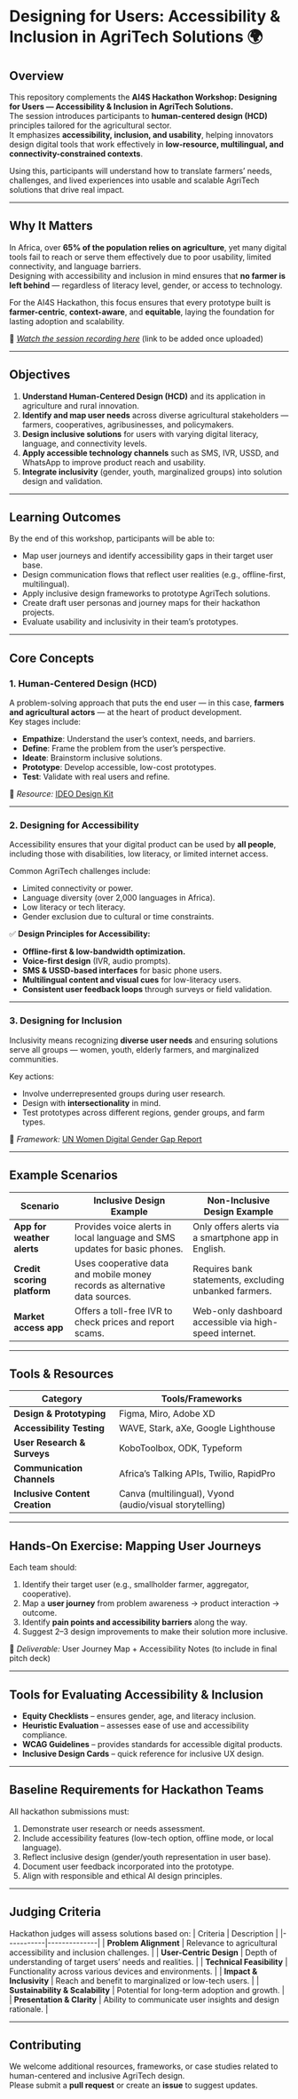# Designing for Users: Accessibility & Inclusion in AgriTech Solutions 🌍

## Overview
This repository complements the **AI4S Hackathon Workshop: Designing for Users — Accessibility & Inclusion in AgriTech Solutions.**  
The session introduces participants to **human-centered design (HCD)** principles tailored for the agricultural sector.  
It emphasizes **accessibility, inclusion, and usability**, helping innovators design digital tools that work effectively in **low-resource, multilingual, and connectivity-constrained contexts**.

Using this, participants will understand how to translate farmers’ needs, challenges, and lived experiences into usable and scalable AgriTech solutions that drive real impact.

---

## Why It Matters
In Africa, over **65% of the population relies on agriculture**, yet many digital tools fail to reach or serve them effectively due to poor usability, limited connectivity, and language barriers.  
Designing with accessibility and inclusion in mind ensures that **no farmer is left behind** — regardless of literacy level, gender, or access to technology.  

For the AI4S Hackathon, this focus ensures that every prototype built is **farmer-centric**, **context-aware**, and **equitable**, laying the foundation for lasting adoption and scalability.

🎥 *[Watch the session recording here](#)* (link to be added once uploaded)

---

## Objectives
1. **Understand Human-Centered Design (HCD)** and its application in agriculture and rural innovation.  
2. **Identify and map user needs** across diverse agricultural stakeholders — farmers, cooperatives, agribusinesses, and policymakers.  
3. **Design inclusive solutions** for users with varying digital literacy, language, and connectivity levels.  
4. **Apply accessible technology channels** such as SMS, IVR, USSD, and WhatsApp to improve product reach and usability.  
5. **Integrate inclusivity** (gender, youth, marginalized groups) into solution design and validation.  

---

## Learning Outcomes
By the end of this workshop, participants will be able to:
- Map user journeys and identify accessibility gaps in their target user base.  
- Design communication flows that reflect user realities (e.g., offline-first, multilingual).  
- Apply inclusive design frameworks to prototype AgriTech solutions.  
- Create draft user personas and journey maps for their hackathon projects.  
- Evaluate usability and inclusivity in their team’s prototypes.  

---

## Core Concepts

### 1. Human-Centered Design (HCD)
A problem-solving approach that puts the end user — in this case, **farmers and agricultural actors** — at the heart of product development.  
Key stages include:
- **Empathize**: Understand the user’s context, needs, and barriers.  
- **Define**: Frame the problem from the user’s perspective.  
- **Ideate**: Brainstorm inclusive solutions.  
- **Prototype**: Develop accessible, low-cost prototypes.  
- **Test**: Validate with real users and refine.  

📘 *Resource:* [IDEO Design Kit](https://www.designkit.org/)

---

### 2. Designing for Accessibility
Accessibility ensures that your digital product can be used by **all people**, including those with disabilities, low literacy, or limited internet access.  

Common AgriTech challenges include:
- Limited connectivity or power.
- Language diversity (over 2,000 languages in Africa).
- Low literacy or tech literacy.
- Gender exclusion due to cultural or time constraints.

✅ **Design Principles for Accessibility:**
- **Offline-first & low-bandwidth optimization.**
- **Voice-first design** (IVR, audio prompts).
- **SMS & USSD-based interfaces** for basic phone users.
- **Multilingual content and visual cues** for low-literacy users.
- **Consistent user feedback loops** through surveys or field validation.

---

### 3. Designing for Inclusion
Inclusivity means recognizing **diverse user needs** and ensuring solutions serve all groups — women, youth, elderly farmers, and marginalized communities.  

Key actions:
- Involve underrepresented groups during user research.
- Design with **intersectionality** in mind.
- Test prototypes across different regions, gender groups, and farm types.

📗 *Framework:* [UN Women Digital Gender Gap Report](https://www.unwomen.org/en)

---

## Example Scenarios

| Scenario | Inclusive Design Example | Non-Inclusive Design Example |
|-----------|--------------------------|-------------------------------|
| **App for weather alerts** | Provides voice alerts in local language and SMS updates for basic phones. | Only offers alerts via a smartphone app in English. |
| **Credit scoring platform** | Uses cooperative data and mobile money records as alternative data sources. | Requires bank statements, excluding unbanked farmers. |
| **Market access app** | Offers a toll-free IVR to check prices and report scams. | Web-only dashboard accessible via high-speed internet. |

---

## Tools & Resources
| Category | Tools/Frameworks |
|-----------|------------------|
| **Design & Prototyping** | Figma, Miro, Adobe XD |
| **Accessibility Testing** | WAVE, Stark, aXe, Google Lighthouse |
| **User Research & Surveys** | KoboToolbox, ODK, Typeform |
| **Communication Channels** | Africa’s Talking APIs, Twilio, RapidPro |
| **Inclusive Content Creation** | Canva (multilingual), Vyond (audio/visual storytelling) |

---

## Hands-On Exercise: Mapping User Journeys
Each team should:
1. Identify their target user (e.g., smallholder farmer, aggregator, cooperative).  
2. Map a **user journey** from problem awareness → product interaction → outcome.  
3. Identify **pain points and accessibility barriers** along the way.  
4. Suggest 2–3 design improvements to make their solution more inclusive.  

📄 *Deliverable:* User Journey Map + Accessibility Notes (to include in final pitch deck)

---

## Tools for Evaluating Accessibility & Inclusion
- **Equity Checklists** – ensures gender, age, and literacy inclusion.  
- **Heuristic Evaluation** – assesses ease of use and accessibility compliance.  
- **WCAG Guidelines** – provides standards for accessible digital products.  
- **Inclusive Design Cards** – quick reference for inclusive UX design.  

---

## Baseline Requirements for Hackathon Teams
All hackathon submissions must:
1. Demonstrate user research or needs assessment.  
2. Include accessibility features (low-tech option, offline mode, or local language).  
3. Reflect inclusive design (gender/youth representation in user base).  
4. Document user feedback incorporated into the prototype.  
5. Align with responsible and ethical AI design principles.

---

## Judging Criteria
Hackathon judges will assess solutions based on:
| Criteria | Description |
|-----------|--------------|
| **Problem Alignment** | Relevance to agricultural accessibility and inclusion challenges. |
| **User-Centric Design** | Depth of understanding of target users’ needs and realities. |
| **Technical Feasibility** | Functionality across various devices and environments. |
| **Impact & Inclusivity** | Reach and benefit to marginalized or low-tech users. |
| **Sustainability & Scalability** | Potential for long-term adoption and growth. |
| **Presentation & Clarity** | Ability to communicate user insights and design rationale. |

---

## Contributing
We welcome additional resources, frameworks, or case studies related to human-centered and inclusive AgriTech design.  
Please submit a **pull request** or create an **issue** to suggest updates.

